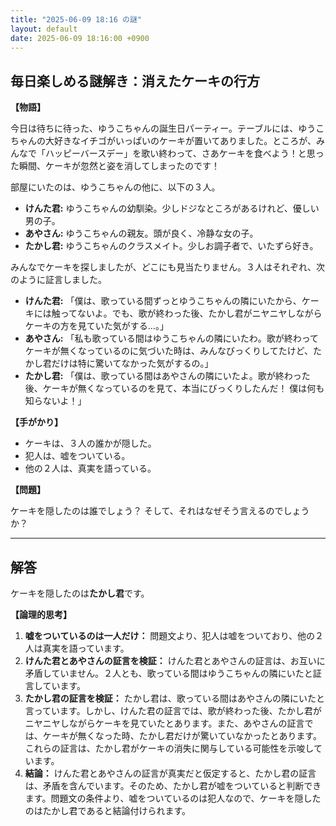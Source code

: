```yaml
---
title: "2025-06-09 18:16 の謎"
layout: default
date: 2025-06-09 18:16:00 +0900
---
```

## 毎日楽しめる謎解き：消えたケーキの行方

**【物語】**

今日は待ちに待った、ゆうこちゃんの誕生日パーティー。テーブルには、ゆうこちゃんの大好きなイチゴがいっぱいのケーキが置いてありました。ところが、みんなで「ハッピーバースデー」を歌い終わって、さあケーキを食べよう！と思った瞬間、ケーキが忽然と姿を消してしまったのです！

部屋にいたのは、ゆうこちゃんの他に、以下の３人。

*   **けんた君:** ゆうこちゃんの幼馴染。少しドジなところがあるけれど、優しい男の子。
*   **あやさん:** ゆうこちゃんの親友。頭が良く、冷静な女の子。
*   **たかし君:** ゆうこちゃんのクラスメイト。少しお調子者で、いたずら好き。

みんなでケーキを探しましたが、どこにも見当たりません。３人はそれぞれ、次のように証言しました。

*   **けんた君:** 「僕は、歌っている間ずっとゆうこちゃんの隣にいたから、ケーキには触ってないよ。でも、歌が終わった後、たかし君がニヤニヤしながらケーキの方を見ていた気がする…。」
*   **あやさん:** 「私も歌っている間はゆうこちゃんの隣にいたわ。歌が終わってケーキが無くなっているのに気づいた時は、みんなびっくりしてたけど、たかし君だけは特に驚いてなかった気がするの。」
*   **たかし君:** 「僕は、歌っている間はあやさんの隣にいたよ。歌が終わった後、ケーキが無くなっているのを見て、本当にびっくりしたんだ！ 僕は何も知らないよ！」

**【手がかり】**

*   ケーキは、３人の誰かが隠した。
*   犯人は、嘘をついている。
*   他の２人は、真実を語っている。

**【問題】**

ケーキを隠したのは誰でしょう？ そして、それはなぜそう言えるのでしょうか？

---

## 解答

ケーキを隠したのは**たかし君**です。

**【論理的思考】**

1.  **嘘をついているのは一人だけ：** 問題文より、犯人は嘘をついており、他の２人は真実を語っています。
2.  **けんた君とあやさんの証言を検証：** けんた君とあやさんの証言は、お互いに矛盾していません。２人とも、歌っている間はゆうこちゃんの隣にいたと証言しています。
3.  **たかし君の証言を検証：** たかし君は、歌っている間はあやさんの隣にいたと言っています。しかし、けんた君の証言では、歌が終わった後、たかし君がニヤニヤしながらケーキを見ていたとあります。また、あやさんの証言では、ケーキが無くなった時、たかし君だけが驚いていなかったとあります。これらの証言は、たかし君がケーキの消失に関与している可能性を示唆しています。
4.  **結論：** けんた君とあやさんの証言が真実だと仮定すると、たかし君の証言は、矛盾を含んでいます。そのため、たかし君が嘘をついていると判断できます。問題文の条件より、嘘をついているのは犯人なので、ケーキを隠したのはたかし君であると結論付けられます。
